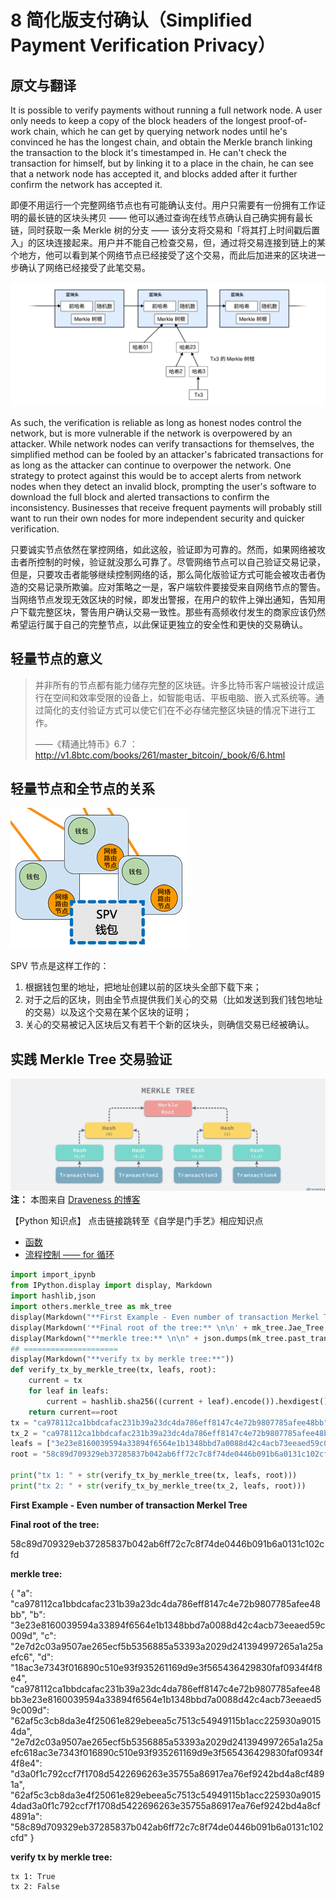 
# 8 简化版支付确认（Simplified Payment Verification Privacy）

## 原文与翻译

It is possible to verify payments without running a full network node. A user only needs to keep a copy of the block headers of the longest proof-of-work chain, which he can get by querying network nodes until he's convinced he has the longest chain, and obtain the Merkle branch linking the transaction to the block it's timestamped in. He can't check the transaction for himself, but by linking it to a place in the chain, he can see that a network node has accepted it, and blocks added after it further confirm the network has accepted it.

即便不用运行一个完整网络节点也有可能确认支付。用户只需要有一份拥有工作证明的最长链的区块头拷贝 —— 他可以通过查询在线节点确认自己确实拥有最长链，同时获取一条 Merkle 树的分支 —— 该分支将交易和「将其打上时间戳后置入」的区块连接起来。用户并不能自己检查交易，但，通过将交易连接到链上的某个地方，他可以看到某个网络节点已经接受了这个交易，而此后加进来的区块进一步确认了网络已经接受了此笔交易。

![merkle tree](pics/merkle_tree.svg)

As such, the verification is reliable as long as honest nodes control the network, but is more vulnerable if the network is overpowered by an attacker. While network nodes can verify transactions for themselves, the simplified method can be fooled by an attacker's fabricated transactions for as long as the attacker can continue to overpower the network. One strategy to protect against this would be to accept alerts from network nodes when they detect an invalid block, prompting the user's software to download the full block and alerted transactions to confirm the inconsistency. Businesses that receive frequent payments will probably still want to run their own nodes for more independent security and quicker verification.

只要诚实节点依然在掌控网络，如此这般，验证即为可靠的。然而，如果网络被攻击者所控制的时候，验证就没那么可靠了。尽管网络节点可以自己验证交易记录，但是，只要攻击者能够继续控制网络的话，那么简化版验证方式可能会被攻击者伪造的交易记录所欺骗。应对策略之一是，客户端软件要接受来自网络节点的警告。当网络节点发现无效区块的时候，即发出警报，在用户的软件上弹出通知，告知用户下载完整区块，警告用户确认交易一致性。那些有高频收付发生的商家应该仍然希望运行属于自己的完整节点，以此保证更独立的安全性和更快的交易确认。



## 轻量节点的意义

>并非所有的节点都有能力储存完整的区块链。许多比特币客户端被设计成运行在空间和效率受限的设备上，如智能电话、平板电脑、嵌入式系统等。通过简化的支付验证方式可以使它们在不必存储完整区块链的情况下进行工作。
>
>——《精通比特币》6.7 ：http://v1.8btc.com/books/261/master_bitcoin/_book/6/6.html

## 轻量节点和全节点的关系

![spv_wallet_loc](pics/spv_wallet_loc.png)

SPV 节点是这样工作的：

1. 根据钱包里的地址，把地址创建以前的区块头全部下载下来；
2. 对于之后的区块，则由全节点提供我们关心的交易（比如发送到我们钱包地址的交易）以及这个交易在某个区块的证明；
3. 关心的交易被记入区块后又有若干个新的区块头，则确信交易已经被确认。

## 实践 Merkle Tree 交易验证

![merkle_tree_from_draven](pics/merkle_tree_from_draveness.png)
**注：** 本图来自 [Draveness 的博客](https://draveness.me/utxo-account-models)

【Python 知识点】 点击链接跳转至《自学是门手艺》相应知识点
- [函数](https://github.com/selfteaching/the-craft-of-selfteaching/blob/master/Part.2.D.1-args.ipynb)
- [流程控制 —— for 循环](https://github.com/selfteaching/the-craft-of-selfteaching/blob/master/Part.1.E.3.controlflow.ipynb)


```python
import import_ipynb
from IPython.display import display, Markdown
import hashlib,json
import others.merkle_tree as mk_tree
display(Markdown("**First Example - Even number of transaction Merkel Tree**"))
display(Markdown('**Final root of the tree:** \n\n' + mk_tree.Jae_Tree.get_root_leaf()))
display(Markdown("**merkle tree:** \n\n" + json.dumps(mk_tree.past_transaction, indent=4)))
## =====================
display(Markdown("**verify tx by merkle tree:**"))
def verify_tx_by_merkle_tree(tx, leafs, root):
    current = tx
    for leaf in leafs:
        current = hashlib.sha256((current + leaf).encode()).hexdigest()
    return current==root
tx = "ca978112ca1bbdcafac231b39a23dc4da786eff8147c4e72b9807785afee48bb"
tx_2 = "ca978112ca1bbdcafac231b39a23dc4da786eff8147c4e72b9807785afee48bd"
leafs = ["3e23e8160039594a33894f6564e1b1348bbd7a0088d42c4acb73eeaed59c009d", "d3a0f1c792ccf7f1708d5422696263e35755a86917ea76ef9242bd4a8cf4891a"]
root = "58c89d709329eb37285837b042ab6ff72c7c8f74de0446b091b6a0131c102cfd"

print("tx 1: " + str(verify_tx_by_merkle_tree(tx, leafs, root)))
print("tx 2: " + str(verify_tx_by_merkle_tree(tx_2, leafs, root)))
```


**First Example - Even number of transaction Merkel Tree**



**Final root of the tree:** 

58c89d709329eb37285837b042ab6ff72c7c8f74de0446b091b6a0131c102cfd



**merkle tree:** 

{
    "a": "ca978112ca1bbdcafac231b39a23dc4da786eff8147c4e72b9807785afee48bb",
    "b": "3e23e8160039594a33894f6564e1b1348bbd7a0088d42c4acb73eeaed59c009d",
    "c": "2e7d2c03a9507ae265ecf5b5356885a53393a2029d241394997265a1a25aefc6",
    "d": "18ac3e7343f016890c510e93f935261169d9e3f565436429830faf0934f4f8e4",
    "ca978112ca1bbdcafac231b39a23dc4da786eff8147c4e72b9807785afee48bb3e23e8160039594a33894f6564e1b1348bbd7a0088d42c4acb73eeaed59c009d": "62af5c3cb8da3e4f25061e829ebeea5c7513c54949115b1acc225930a90154da",
    "2e7d2c03a9507ae265ecf5b5356885a53393a2029d241394997265a1a25aefc618ac3e7343f016890c510e93f935261169d9e3f565436429830faf0934f4f8e4": "d3a0f1c792ccf7f1708d5422696263e35755a86917ea76ef9242bd4a8cf4891a",
    "62af5c3cb8da3e4f25061e829ebeea5c7513c54949115b1acc225930a90154dad3a0f1c792ccf7f1708d5422696263e35755a86917ea76ef9242bd4a8cf4891a": "58c89d709329eb37285837b042ab6ff72c7c8f74de0446b091b6a0131c102cfd"
}



**verify tx by merkle tree:**


    tx 1: True
    tx 2: False

